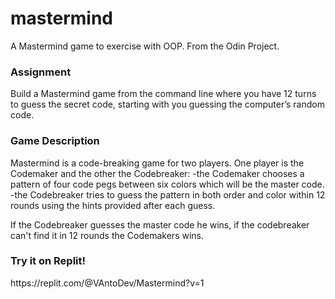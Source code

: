 # mastermind
A Mastermind game to exercise with OOP. From the Odin Project.

<h3> Assignment </h3>
Build a Mastermind game from the command line where you have 12 turns to guess the secret code, starting with you guessing the computer’s random code.

<h3> Game Description </h3>
Mastermind is a code-breaking game for two players.
One player is the Codemaker and the other the Codebreaker:
-the Codemaker chooses a pattern of four code pegs between six colors which will be the master code.
-the Codebreaker tries to guess the pattern in both order and color within 12 rounds using the hints provided after each guess.

If the Codebreaker guesses the master code he wins, if the codebreaker can't find it in 12 rounds the Codemakers wins.

<h3> Try it on Replit! </h3>
https://replit.com/@VAntoDev/Mastermind?v=1